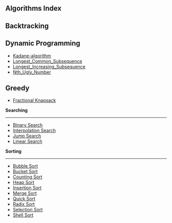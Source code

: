 ## Algorithms Index

## **Backtracking**

## **Dynamic Programming**

- [Kadane-algorithm](https://github.com/krishrahul98/DSA-Library/tree/main/Algorithms/DP/Kadane-algorithm)
- [Longest_Common_Subsequence](https://github.com/krishrahul98/DSA-Library/tree/main/Algorithms/DP/Longest_Common_Subsequence)
- [Longest_Increasing_Subsequence](https://github.com/krishrahul98/DSA-Library/tree/main/Algorithms/DP/Longest_Increasing_Subsequence)
- [Nth_Ugly_Number](https://github.com/krishrahul98/DSA-Library/tree/main/Algorithms/DP/nth_ugly_number)

## **Greedy**

- [Fractional Knapsack](https://github.com/krishrahul98/DSA-Library/tree/main/Algorithms/Greedy/Fractional_Knapsack)

**Searching**

---

- [Binary Search](https://github.com/krishrahul98/DSA-Library/tree/main/Algorithms/Searching/Binary_Search)
- [Interpolation Search](https://github.com/krishrahul98/DSA-Library/tree/main/Algorithms/Searching/Interpolation_Search)
- [Jump Search](https://github.com/krishrahul98/DSA-Library/tree/main/Algorithms/Searching/Jump_Search)
- [Linear Search](https://github.com/krishrahul98/DSA-Library/tree/main/Algorithms/Searching/Linear_Search)

**Sorting**

---

- [Bubble Sort](https://github.com/krishrahul98/DSA-Library/tree/main/Algorithms/Sorting/Bubble_Sort)
- [Bucket Sort](https://github.com/krishrahul98/DSA-Library/tree/main/Algorithms/Sorting/Bucket_Sort)
- [Counting Sort](https://github.com/krishrahul98/DSA-Library/tree/main/Algorithms/Sorting/Counting_Sort)
- [Heap Sort](https://github.com/krishrahul98/DSA-Library/tree/main/Algorithms/Sorting/Heap_Sort)
- [Insertion Sort](https://github.com/krishrahul98/DSA-Library/tree/main/Algorithms/Sorting/Insertion_Sort)
- [Merge Sort](https://github.com/krishrahul98/DSA-Library/tree/main/Algorithms/Sorting/Merge_Sort)
- [Quick Sort](https://github.com/krishrahul98/DSA-Library/tree/main/Algorithms/Sorting/Quick_Sort)
- [Radix Sort](https://github.com/krishrahul98/DSA-Library/tree/main/Algorithms/Sorting/Radix_Sort)
- [Selection Sort](https://github.com/krishrahul98/DSA-Library/tree/main/Algorithms/Sorting/Selection_Sort)
- [Shell Sort](https://github.com/krishrahul98/DSA-Library/tree/main/Algorithms/Sorting/Shell_Sort)
